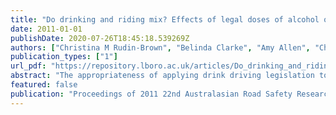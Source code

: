 ```yaml
---
title: "Do drinking and riding mix? Effects of legal doses of alcohol on balance ability in experienced motorcyclists"
date: 2011-01-01
publishDate: 2020-07-26T18:45:18.539269Z
authors: ["Christina M Rudin-Brown", "Belinda Clarke", "Amy Allen", "Christine Mulvihill", "Ashleigh J Filtness"]
publication_types: ["1"]
url_pdf: "https://repository.lboro.ac.uk/articles/Do_drinking_and_riding_mix_Effects_of_legal_doses_of_alcohol_on_balance_ability_in_experienced_motorcyclists/9339395"
abstract: "The appropriateness of applying drink driving legislation to motorcycle riding has been questioned as there may be fundamental differences in the effects of alcohol on these two activities. For example, while the distribution of blood alcohol content (BAC) levels among fatally injured male drivers compared to riders is similar, a greater proportion of motorcycle fatalities involve levels in the lower (0 to .10% BAC) range. Several psychomotor and higher-order cognitive skills underpinning riding performance appear to be significantly influenced by low levels of alcohol. For example, at low levels (.02 to .046% BAC), riders show significant increases in reaction time to hazardous stimuli, inattention to the riding task, performance errors such as leaving the roadway and a reduced ability to complete a timed course. It has been suggested that alcohol may redirect riders’ focus from higher-order cognitive skills to more physical skills such as maintaining balance. As part of a research program to investigate the potential benefits of introducing a zero, or reduced, BAC for all riders in Queensland regardless of their licence status, the effects of low doses of alcohol on balance ability were investigated in a laboratory setting. The static balance of ten experienced riders was measured while they performed either no secondary task, a visual search task, or a cognitive (arithmetic) task following the administration of alcohol (0; 0.02, and 0.05% BAC). Subjective ratings of intoxication and balance impairment increased in a dose-dependent manner; however, objective measures of static balance were negatively affected only at the .05% BAC dose. Performance on a concurrent secondary visual search task, but not a purely cognitive (arithmetic) task, improved postural stability across all BAC levels. Finally, the .05% BAC dose was associated with impaired performance on the cognitive (arithmetic) task, but not the visual search task, when participants were balancing, but neither task was impaired by alcohol when participants were standing on the floor. Implications for road safety and future ‘drink riding’ policy considerations are discussed."
featured: false
publication: "Proceedings of 2011 22nd Australasian Road Safety Research, Policing and Education Conference (ARSRPE 2011), Perth, Australia, 6-9 November 2011"
---
```


